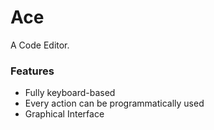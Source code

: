 # Ace

A Code Editor.

### Features

- Fully keyboard-based
- Every action can be programmatically used
- Graphical Interface
